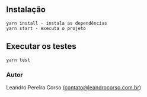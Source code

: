 ## Instalação

```
yarn install - instala as dependências
yarn start - executa o projeto
```

## Executar os testes

```
yarn test
```

### Autor
Leandro Pereira Corso
(contato@leandrocorso.com.br)